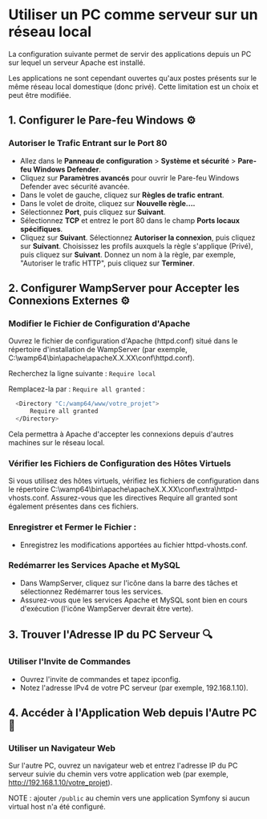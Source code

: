# Utiliser un PC comme serveur sur un réseau local

La configuration suivante permet de servir des applications depuis un PC sur lequel un serveur Apache est installé.

Les applications ne sont cependant ouvertes qu'aux postes présents sur le même réseau local domestique (donc privé).
Cette limitation est un choix et peut être modifiée.

## 1. Configurer le Pare-feu Windows ⚙️

### Autoriser le Trafic Entrant sur le Port 80

- Allez dans le **Panneau de configuration** > **Système et sécurité** > **Pare-feu Windows Defender**.
- Cliquez sur **Paramètres avancés** pour ouvrir le Pare-feu Windows Defender avec sécurité avancée.
- Dans le volet de gauche, cliquez sur **Règles de trafic entrant**.
- Dans le volet de droite, cliquez sur **Nouvelle règle....**
- Sélectionnez **Port**, puis cliquez sur **Suivant**.
- Sélectionnez **TCP** et entrez le port 80 dans le champ **Ports locaux spécifiques**.
- Cliquez sur **Suivant**.
Sélectionnez **Autoriser la connexion**, puis cliquez sur **Suivant**.
Choisissez les profils auxquels la règle s'applique (Privé), puis cliquez sur **Suivant**.
Donnez un nom à la règle, par exemple, "Autoriser le trafic HTTP", puis cliquez sur **Terminer**.

## 2. Configurer WampServer pour Accepter les Connexions Externes ⚙️

### Modifier le Fichier de Configuration d'Apache

Ouvrez le fichier de configuration d'Apache (httpd.conf) situé dans le répertoire d'installation de WampServer (par exemple, C:\wamp64\bin\apache\apacheX.X.XX\conf\httpd.conf).

Recherchez la ligne suivante : `Require local`

Remplacez-la par : `Require all granted` :

```bash
  <Directory "C:/wamp64/www/votre_projet">
      Require all granted
  </Directory>
```

Cela permettra à Apache d'accepter les connexions depuis d'autres machines sur le réseau local.

### Vérifier les Fichiers de Configuration des Hôtes Virtuels

Si vous utilisez des hôtes virtuels, vérifiez les fichiers de configuration dans le répertoire C:\wamp64\bin\apache\apacheX.X.XX\conf\extra\httpd-vhosts.conf.
Assurez-vous que les directives Require all granted sont également présentes dans ces fichiers.

### Enregistrer et Fermer le Fichier :

- Enregistrez les modifications apportées au fichier httpd-vhosts.conf.

### Redémarrer les Services Apache et MySQL

- Dans WampServer, cliquez sur l'icône dans la barre des tâches et sélectionnez Redémarrer tous les services.
- Assurez-vous que les services Apache et MySQL sont bien en cours d'exécution (l'icône WampServer devrait être verte).

## 3. Trouver l'Adresse IP du PC Serveur 🔍

### Utiliser l'Invite de Commandes

- Ouvrez l'invite de commandes et tapez ipconfig.
- Notez l'adresse IPv4 de votre PC serveur (par exemple, 192.168.1.10).

## 4. Accéder à l'Application Web depuis l'Autre PC 🎯

### Utiliser un Navigateur Web

Sur l'autre PC, ouvrez un navigateur web et entrez l'adresse IP du PC serveur suivie du chemin vers votre application web (par exemple, http://192.168.1.10/votre_projet).

NOTE : ajouter `/public` au chemin vers une application Symfony si aucun virtual host n'a été configuré.
